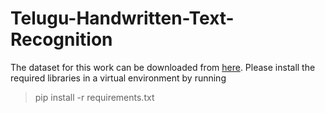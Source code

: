 # Telugu-Handwritten-Text-Recognition
The dataset for this work can be downloaded from [here](https://cvit.iiit.ac.in/research/projects/cvit-projects/indic-hw-data). 
Please install the required libraries in a virtual environment by running 
> pip install -r requirements.txt
